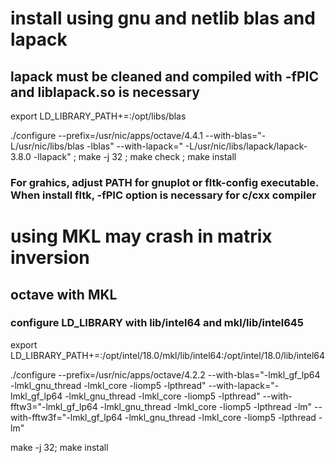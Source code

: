 # install using gnu and netlib blas and lapack #
## lapack must be cleaned and compiled with -fPIC and liblapack.so is necessary
export LD_LIBRARY_PATH+=:/opt/libs/blas

./configure --prefix=/usr/nic/apps/octave/4.4.1 --with-blas="-L/usr/nic/libs/blas -lblas" --with-lapack=" -L/usr/nic/libs/lapack/lapack-3.8.0 -llapack" ;  make -j 32 ;    make check ;   make install

### For grahics, adjust PATH for gnuplot or fltk-config executable. When install fltk, -fPIC option is necessary for c/cxx compiler

# using MKL may crash in matrix inversion #
## octave with MKL ##
### configure LD_LIBRARY with lib/intel64 and mkl/lib/intel645
export LD_LIBRARY_PATH+=:/opt/intel/18.0/mkl/lib/intel64:/opt/intel/18.0/lib/intel64

./configure  --prefix=/usr/nic/apps/octave/4.2.2  --with-blas="-lmkl_gf_lp64 -lmkl_gnu_thread -lmkl_core -liomp5 -lpthread" --with-lapack="-lmkl_gf_lp64 -lmkl_gnu_thread -lmkl_core -liomp5 -lpthread" --with-fftw3="-lmkl_gf_lp64 -lmkl_gnu_thread -lmkl_core -liomp5 -lpthread -lm" --with-fftw3f="-lmkl_gf_lp64 -lmkl_gnu_thread -lmkl_core -liomp5 -lpthread -lm"

make -j 32; make install
